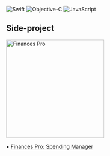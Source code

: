 ![Swift](https://img.shields.io/badge/Swift-F54A2A?style=flat-rounded&logo=swift&logoColor=white)
![Objective-C](https://img.shields.io/badge/Objective--C-%233A95E3.svg?style=flat-rounded&logo=apple&logoColor=white)
![JavaScript](https://shields.io/badge/JavaScript-F7DF1E?style=flat-rounded&logo=JavaScript&logoColor=white)

## Side-project

<img width="260" alt="Finances Pro" src="https://github.com/dm-zharov/dm-zharov/assets/32037809/88dc11d7-29af-456f-a285-5c48173fb585">

• [Finances Pro: Spending Manager](https://apps.apple.com/app/id6472495887)

